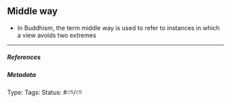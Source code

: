 ## Middle way  # 

- In Buddhism, the term middle way is used to refer to instances in which a view avoids two extremes 

___

##### References



##### Metadata

Type: 
Tags:
Status: #⛅️/⛅️